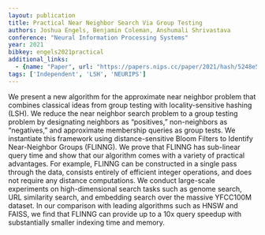 ```yaml
---
layout: publication
title: Practical Near Neighbor Search Via Group Testing
authors: Joshua Engels, Benjamin Coleman, Anshumali Shrivastava
conference: "Neural Information Processing Systems"
year: 2021
bibkey: engels2021practical
additional_links:
  - {name: "Paper", url: "https://papers.nips.cc/paper/2021/hash/5248e5118c84beea359b6ea385393661-Abstract.html"}
tags: ['Independent', 'LSH', 'NEURIPS']
---
```

<p>We present a new algorithm for the approximate near neighbor problem
that combines classical ideas from group testing with locality-sensitive
hashing (LSH). We reduce the near neighbor search problem to a group
testing problem by designating neighbors as “positives,” non-neighbors
as “negatives,” and approximate membership queries as group tests. We
instantiate this framework using distance-sensitive Bloom Filters to
Identify Near-Neighbor Groups (FLINNG). We prove that FLINNG has
sub-linear query time and show that our algorithm comes with a variety
of practical advantages. For example, FLINNG can be constructed in a
single pass through the data, consists entirely of efficient integer
operations, and does not require any distance computations. We conduct
large-scale experiments on high-dimensional search tasks such as genome
search, URL similarity search, and embedding search over the massive
YFCC100M dataset. In our comparison with leading algorithms such as HNSW
and FAISS, we find that FLINNG can provide up to a 10x query speedup
with substantially smaller indexing time and memory.</p>
